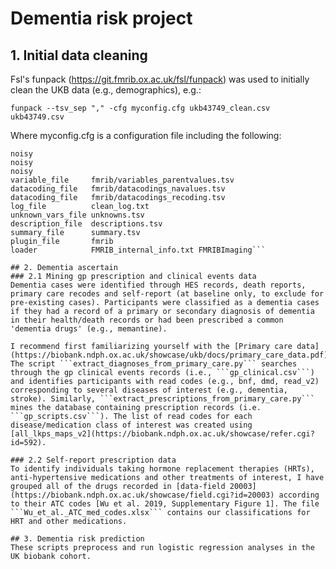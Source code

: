 # Dementia risk project
## 1. Initial data cleaning
Fsl's funpack (https://git.fmrib.ox.ac.uk/fsl/funpack) was used to initially clean the UKB data (e.g., demographics), e.g.:

```funpack --tsv_sep "," -cfg myconfig.cfg ukb43749_clean.csv ukb43749.csv```

Where myconfig.cfg is a configuration file including the following:

```trust_types
noisy
noisy
noisy
variable_file     fmrib/variables_parentvalues.tsv
datacoding_file   fmrib/datacodings_navalues.tsv
datacoding_file   fmrib/datacodings_recoding.tsv
log_file          clean_log.txt
unknown_vars_file unknowns.tsv
description_file  descriptions.tsv
summary_file      summary.tsv
plugin_file       fmrib
loader            FMRIB_internal_info.txt FMRIBImaging```

## 2. Dementia ascertain
### 2.1 Mining gp prescription and clinical events data 
Dementia cases were identified through HES records, death reports, primary care recodes and self-report (at baseline only, to exclude for pre-existing cases). Participants were classified as a dementia cases if they had a record of a primary or secondary diagnosis of dementia in their health/death records or had been prescribed a common 'dementia drugs' (e.g., memantine).

I recommend first familiarizing yourself with the [Primary care data](https://biobank.ndph.ox.ac.uk/showcase/ukb/docs/primary_care_data.pdf).
The script ```extract_diagnoses_from_primary_care.py``` searches through the gp clinical events records (i.e., ```gp_clinical.csv```) and identifies participants with read codes (e.g., bnf, dmd, read_v2) corresponding to several diseases of interest (e.g., dementia, stroke). Similarly, ```extract_prescriptions_from_primary_care.py``` mines the database containing prescription records (i.e. ```gp_scripts.csv```). The list of read codes for each disease/medication class of interest was created using [all_lkps_maps_v2](https://biobank.ndph.ox.ac.uk/showcase/refer.cgi?id=592). 

### 2.2 Self-report prescription data
To identify individuals taking hormone replacement therapies (HRTs), anti-hypertensive medications and other treatments of interest, I have grouped all of the drugs recorded in [data-field 20003](https://biobank.ndph.ox.ac.uk/showcase/field.cgi?id=20003) according to their ATC codes [Wu et al. 2019, Supplementary Figure 1]. The file ```Wu_et_al._ATC_med_codes.xlsx``` contains our classifications for HRT and other medications.

## 3. Dementia risk prediction
These scripts preprocess and run logistic regression analyses in the UK biobank cohort. 
